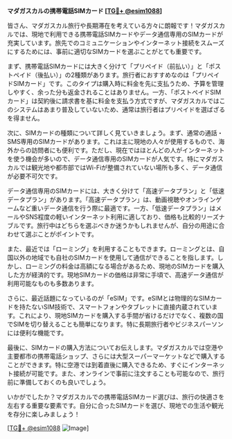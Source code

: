 **マダガスカルの携帯電話SIMカード [[TG💪+ @esim1088](https://t.me/s/esim1088)]**

皆さん、マダガスカル旅行や長期滞在を考えている方々に朗報です！マダガスカルでは、現地で利用できる携帯電話SIMカードやデータ通信専用のSIMカードが充実しています。旅先でのコミュニケーションやインターネット接続をスムーズにするためには、事前に適切なSIMカードを選ぶことがとても重要です。

まず、携帯電話SIMカードには大きく分けて「プリペイド（前払い）」と「ポストペイド（後払い）」の2種類があります。旅行者におすすめなのは「プリペイドSIMカード」です。このタイプは購入時に料金を先に支払うため、予算を管理しやすく、余った分も返金されることはありません。一方、「ポストペイドSIMカード」は契約後に請求書を基に料金を支払う方式ですが、マダガスカルではこのシステムはあまり普及していないため、通常は旅行者はプリペイドを選ばざるを得ません。

次に、SIMカードの種類について詳しく見ていきましょう。まず、通常の通話・SMS専用のSIMカードがあります。これは主に現地の人々が使用するもので、海外からの訪問者にも便利です。ただし、現在ではほとんどの人がインターネットを使う機会が多いので、データ通信専用のSIMカードが人気です。特にマダガスカルでは観光地や都市部ではWi-Fiが整備されていない場所も多く、データ通信が必要不可欠です。

データ通信専用のSIMカードには、大きく分けて「高速データプラン」と「低速データプラン」があります。「高速データプラン」は、動画視聴やオンラインゲームなど重いデータ通信を行う際に最適です。一方、「低速データプラン」はメールやSNS程度の軽いインターネット利用に適しており、価格も比較的リーズナブルです。旅行中はどちらを選ぶべきか迷うかもしれませんが、自分の用途に合わせて選ぶことがポイントです。

また、最近では「ローミング」を利用することもできます。ローミングとは、自国以外の地域でも自社のSIMカードを使用して通信ができることを指します。しかし、ローミングの料金は高額になる場合があるため、現地のSIMカードを購入した方が経済的です。現地SIMカードの価格は非常に手頃で、高速データ通信が利用可能なものも多数あります。

さらに、最近話題になっているのが「eSIM」です。eSIMとは物理的なSIMカードを持たないSIM技術で、スマートフォンやタブレットに直接内蔵されています。これにより、現地SIMカードを購入する手間が省けるだけでなく、複数の国でSIMを切り替えることも簡単になります。特に長期旅行者やビジネスパーソンには便利な機能です。

最後に、SIMカードの購入方法についてお伝えします。マダガスカルでは空港や主要都市の携帯電話ショップ、さらには大型スーパーマーケットなどで購入することができます。特に空港では到着直後に購入できるため、すぐにインターネット接続が可能です。また、オンラインで事前に注文することも可能なので、旅行前に準備しておくのも良いでしょう。

いかがでしたか？マダガスカルでの携帯電話SIMカード選びは、旅行の快適さを左右する重要な要素です。自分に合ったSIMカードを選び、現地での生活や観光を存分に楽しみましょう！

[[TG💪+ @esim1088](https://t.me/s/esim1088) ![Image](https://i.postimg.cc/Y0z9fWf4/image.png)]